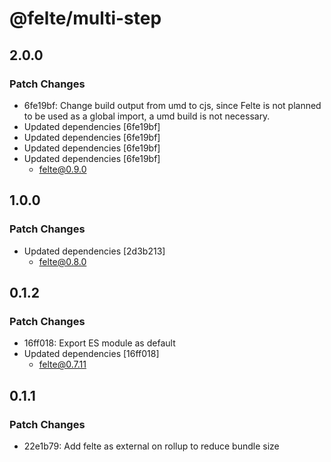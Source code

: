 # @felte/multi-step

## 2.0.0

### Patch Changes

- 6fe19bf: Change build output from umd to cjs, since Felte is not planned to be used as a global import, a umd build is not necessary.
- Updated dependencies [6fe19bf]
- Updated dependencies [6fe19bf]
- Updated dependencies [6fe19bf]
- Updated dependencies [6fe19bf]
  - felte@0.9.0

## 1.0.0

### Patch Changes

- Updated dependencies [2d3b213]
  - felte@0.8.0

## 0.1.2

### Patch Changes

- 16ff018: Export ES module as default
- Updated dependencies [16ff018]
  - felte@0.7.11

## 0.1.1

### Patch Changes

- 22e1b79: Add felte as external on rollup to reduce bundle size

